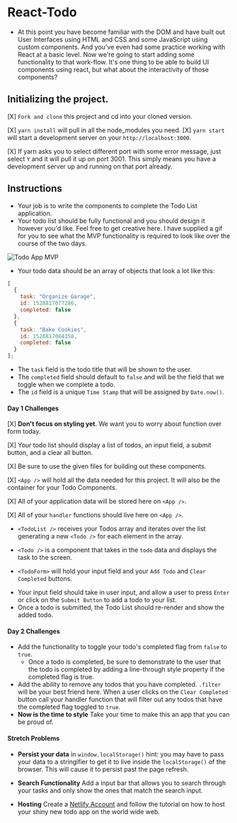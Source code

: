 # React-Todo

- At this point you have become familiar with the DOM and have built out User Interfaces using HTML and CSS and some JavaScript using custom components. And you've even had some practice working with React at a basic level. Now we're going to start adding some functionality to that work-flow. It's one thing to be able to build UI components using react, but what about the interactivity of those components?

## Initializing the project.

[X] `Fork and clone` this project and cd into your cloned version.

[X] `yarn install` will pull in all the node_modules you need.
[X] `yarn start` will start a development server on your `http://localhost:3000`.

[X] If yarn asks you to select different port with some error message, just select `Y` and it will pull it up on port 3001. This simply means you have a development server up and running on that port already.

## Instructions

- Your job is to write the components to complete the Todo List application.
- Your todo list should be fully functional and you should design it however you'd like. Feel free to get creative here. I have supplied a gif for you to see what the MVP functionality is required to look like over the course of the two days.

![Todo App MVP](todo.gif)

- Your todo data should be an array of objects that look a lot like this:

```js
[
  {
    task: "Organize Garage",
    id: 1528817077286,
    completed: false
  },
  {
    task: "Bake Cookies",
    id: 1528817084358,
    completed: false
  }
];
```

- The `task` field is the todo title that will be shown to the user.
- The `completed` field should default to `false` and will be the field that we toggle when we complete a todo.
- The `id` field is a unique `Time Stamp` that will be assigned by `Date.now()`.

#### Day 1 Challenges

[X] **Don't focus on styling yet**. We want you to worry about function over form today.

[X] Your todo list should display a list of todos, an input field, a submit button, and a clear all button.

[X] Be sure to use the given files for building out these components.

[X] `<App />` will hold all the data needed for this project. It will also be the container for your Todo Components.

[X] All of your application data will be stored here on `<App />`.

[X] All of your `handler` functions should live here on `<App />`.

- `<TodoList />` receives your Todos array and iterates over the list generating a new `<Todo />` for each element in the array.

- `<Todo />` is a component that takes in the `todo` data and displays the task to the screen.

- `<TodoForm>` will hold your input field and your `Add Todo` and `Clear Completed` buttons.

* Your input field should take in user input, and allow a user to press `Enter` or click on the `Submit Button` to add a todo to your list.
* Once a todo is submitted, the Todo List should re-render and show the added todo.

#### Day 2 Challenges

- Add the functionality to toggle your todo's completed flag from `false` to `true`.
  - Once a todo is completed, be sure to demonstrate to the user that the todo is completed by adding a line-through style property if the completed flag is true.
- Add the ability to remove any todos that you have completed. `.filter` will be your best friend here. When a user clicks on the `Clear Completed` button call your handler function that will filter out any todos that have the completed flag toggled to `true`.
- **Now is the time to style** Take your time to make this an app that you can be proud of.

#### Stretch Problems

- **Persist your data** in `window.localStorage()` hint: you may have to pass your data to a stringifier to get it to live inside the `localStorage()` of the browser. This will cause it to persist past the page refresh.

- **Search Functionality** Add a input bar that allows you to search through your tasks and only show the ones that match the search input.

- **Hosting** Create a [Netlify Account](https://www.netlify.com/) and follow the tutorial on how to host your shiny new todo app on the world wide web.
